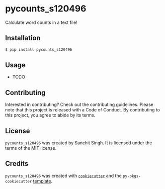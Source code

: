 # pycounts_s120496

Calculate word counts in a text file!

## Installation

```bash
$ pip install pycounts_s120496
```

## Usage

- TODO

## Contributing

Interested in contributing? Check out the contributing guidelines. Please note that this project is released with a Code of Conduct. By contributing to this project, you agree to abide by its terms.

## License

`pycounts_s120496` was created by Sanchit Singh. It is licensed under the terms of the MIT license.

## Credits

`pycounts_s120496` was created with [`cookiecutter`](https://cookiecutter.readthedocs.io/en/latest/) and the `py-pkgs-cookiecutter` [template](https://github.com/py-pkgs/py-pkgs-cookiecutter).
